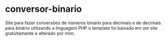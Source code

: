 # conversor-binario
Site para fazer conversões de números binário para decimais e de decimais para binário
utilizando a linguagem PHP
o template foi baixado em um site gratuitamente e alterado por mim.
